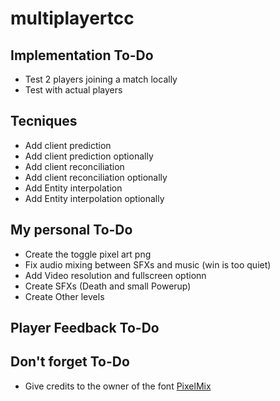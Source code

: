 # multiplayertcc

## Implementation To-Do
* Test 2 players joining a match locally
* Test with actual players

## Tecniques
* Add client prediction
* Add client prediction optionally
* Add client reconciliation
* Add client reconciliation optionally
* Add Entity interpolation
* Add Entity interpolation optionally


## My personal To-Do
* Create the toggle pixel art png
* Fix audio mixing between SFXs and music (win is too quiet)
* Add Video resolution and fullscreen optionn
* Create SFXs (Death and small Powerup)
* Create Other levels

## Player Feedback To-Do




## Don't forget To-Do

* Give credits to the owner of the font [PixelMix](https://www.dafont.com/pixelmix.font?fpp=200)